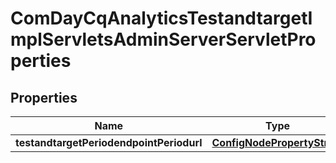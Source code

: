 
# ComDayCqAnalyticsTestandtargetImplServletsAdminServerServletProperties

## Properties
Name | Type | Description | Notes
------------ | ------------- | ------------- | -------------
**testandtargetPeriodendpointPeriodurl** | [**ConfigNodePropertyString**](ConfigNodePropertyString.md) |  |  [optional]



